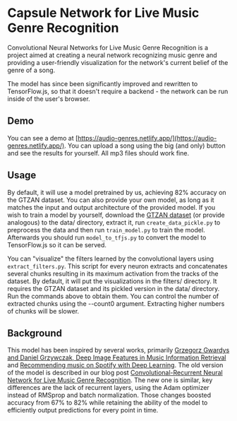 Capsule Network for Live Music Genre Recognition
====================================

Convolutional Neural Networks for Live Music Genre Recognition is a project aimed at creating a neural network recognizing music genre and providing a user-friendly visualization for the network's current belief of the genre of a song.

The model has since been significantly improved and rewritten to TensorFlow.js, so that it doesn't require a backend - the network can be run inside of the user's browser.


Demo
----

You can see a demo at [https://audio-genres.netlify.app/](https://audio-genres.netlify.app/). You can upload a song using the big (and only) button and see the results for yourself. All mp3 files should work fine.


Usage
-----
By default, it will use a model pretrained by us, achieving 82% accuracy on the GTZAN dataset. You can also provide your own model, as long as it matches the input and output architecture of the provided model. If you wish to train a model by yourself, download the [GTZAN dataset](http://opihi.cs.uvic.ca/sound/genres.tar.gz) (or provide analogous) to the data/ directory, extract it, run `create_data_pickle.py` to preprocess the data and then run `train_model.py` to train the model. Afterwards you should run `model_to_tfjs.py` to convert the model to TensorFlow.js so it can be served.


You can "visualize" the filters learned by the convolutional layers using `extract_filters.py`. This script for every neuron extracts and concatenates several chunks resulting in its maximum activation from the tracks of the dataset. By default, it will put the visualizations in the filters/ directory. It requires the GTZAN dataset and its pickled version in the data/ directory. Run the commands above to obtain them. You can control the number of extracted chunks using the --count0 argument. Extracting higher numbers of chunks will be slower.


Background
----------

This model has been inspired by several works, primarily [Grzegorz Gwardys and Daniel Grzywczak, Deep Image Features in Music Information Retrieval](http://ijet.pl/index.php/ijet/article/view/10.2478-eletel-2014-0042/53) and [Recommending music on Spotify with Deep Learning](http://benanne.github.io/2014/08/05/spotify-cnns.html). The old version of the model is described in our blog post [Convolutional-Recurrent Neural Network for Live Music Genre Recognition](http://deepsound.io/music_genre_recognition.html). The new one is similar, key differences are the lack of recurrent layers, using the Adam optimizer instead of RMSprop and batch normalization. Those changes boosted accuracy from 67% to 82% while retaining the ability of the model to efficiently output predictions for every point in time.
